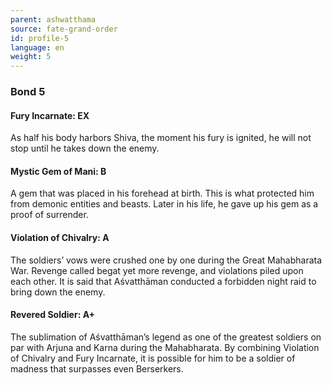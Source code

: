 ```yaml
---
parent: ashwatthama
source: fate-grand-order
id: profile-5
language: en
weight: 5
---
```


### Bond 5

#### Fury Incarnate: EX

As half his body harbors Shiva, the moment his fury is ignited, he will not stop until he takes down the enemy.

#### Mystic Gem of Mani: B

A gem that was placed in his forehead at birth.
This is what protected him from demonic entities and beasts. Later in his life, he gave up his gem as a proof of surrender.

#### Violation of Chivalry: A

The soldiers’ vows were crushed one by one during the Great Mahabharata War.
Revenge called begat yet more revenge, and violations piled upon each other. It is said that Aśvatthāman conducted a forbidden night raid to bring down the enemy.

#### Revered Soldier: A+

The sublimation of Aśvatthāman’s legend as one of the greatest soldiers on par with Arjuna and Karna during the Mahabharata.
By combining Violation of Chivalry and Fury Incarnate, it is possible for him to be a soldier of madness that surpasses even Berserkers.
